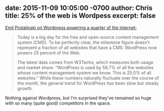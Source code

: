 date: 2015-11-09 10:05:00 -0700
author: Chris
title: 25% of the web is Wordpess
excerpt: false
----

[Emil Protalinski on Wordpress powering a quarter of the internet:](http://venturebeat.com/2015/11/08/wordpress-now-powers-25-of-the-web/)

> Today is a big day for the free and open-source content management system (CMS). To be perfectly clear, the milestone figure doesn’t represent a fraction of all websites that have a CMS: WordPress now powers 25 percent of the Web.
> 
> The latest data comes from W3Techs, which measures both usage and market share: “WordPress is used by 58.7% of all the websites whose content management system we know. This is 25.0% of all websites.” While these numbers naturally fluctuate over the course of the month, the general trend for WordPress has been slow but steady growth.

Nothing against Wordpress, but I'm surprised they've remained so huge with so many (quite good) competitors in the space.
